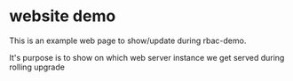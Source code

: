# website demo

This is an example web page to show/update during rbac-demo.

It's purpose is to show on which web server instance we get served during rolling upgrade 
